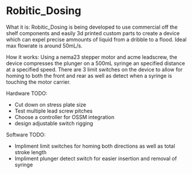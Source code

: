 # Robitic_Dosing

What it is:
Robitic_Dosing is being developed to use commercial off the shelf components and easily 3d printed custom parts to create a device which can expel precise ammounts of liquid from a dribble to a flood. Ideal max flowrate is around 50mL/s.

How it works:
Using a nema23 stepper motor and acme leadscrew, the device compresses the plunger on a 500mL syringe an specified distance at a specified speed. There are 3 limit switches on the device to allow for homing to both the front and rear as well as detect when a syringe is touching the motor carrier. 

Hardware TODO:

* Cut down on stress plate size
* Test multiple lead screw pitches
* Choose a controller for OSSM integration
* design adjustable switch rigging

Software TODO:

* Impliment limit switches for homing both directions as well as total stroke length
* Impliment plunger detect switch for easier insertion and removal of syringe
